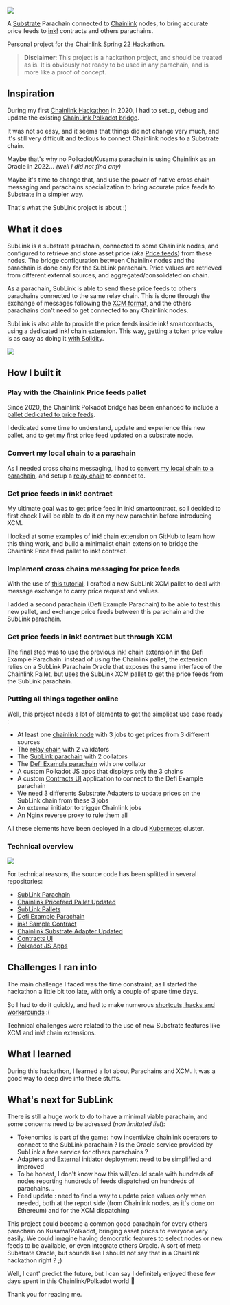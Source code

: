 ![](./images/sublink_text.png)

A [Substrate](https://substrate.io/) Parachain connected to [Chainlink](https://chain.link/) nodes, to bring accurate price feeds to [ink!](https://paritytech.github.io/ink-docs/) contracts and others parachains.

Personal project for the [Chainlink Spring 22 Hackathon](https://chain.link/hackathon).

> **Disclaimer**: This project is a hackathon project, and should be treated as is. It is obviously not ready to be used in any parachain, and is more like a proof of concept.
## Inspiration

During my first [Chainlink Hackathon](https://devpost.com/software/ki-dot-a-substrate-based-blockchain-to-help-micro-funding) in 2020, I had to setup, debug and update the existing [ChainLink Polkadot bridge](https://github.com/smartcontractkit/chainlink-polkadot).

It was not so easy, and it seems that things did not change very much, and it's still very difficult and tedious to connect Chainlink nodes to a Substrate chain.

Maybe that's why no Polkadot/Kusama parachain is using Chainlink as an Oracle in 2022... _(well I did not find any)_

Maybe it's time to change that, and use the power of native cross chain messaging and parachains specialization to bring accurate price feeds to Substrate in a simpler way.

That's what the SubLink project is about :)

## What it does

SubLink is a substrate parachain, connected to some Chainlink nodes, and configured to retrieve and store asset price (aka [Price feeds](https://docs.chain.link/docs/using-chainlink-reference-contracts/)) from these nodes. The bridge configuration between Chainlink nodes and the parachain is done only for the SubLink parachain. Price values are retrieved from different external sources, and aggregated/consolidated on chain.

As a parachain, SubLink is able to send these price feeds to others parachains connected to the same relay chain. This is done through the exchange of messages following the [XCM format](https://wiki.polkadot.network/docs/learn-crosschain), and the others parachains don't need to get connected to any Chainlink nodes.

SubLink is also able to provide the price feeds inside ink! smartcontracts, using a dedicated ink! chain extension. This way, getting a token price value is as easy as doing it [with Solidity](https://docs.chain.link/docs/get-the-latest-price/#solidity).

![](./images/sublink_parachain.png)

## How I built it

### Play with the Chainlink Price feeds pallet

Since 2020, the Chainlink Polkadot bridge has been enhanced to include a [pallet dedicated to price feeds](https://github.com/smartcontractkit/chainlink-polkadot/tree/master/pallet-chainlink-feed).

I dedicated some time to understand, update and experience this new pallet, and to get my first price feed updated on a substrate node.

### Convert my local chain to a parachain

As I needed cross chains messaging, I had to [convert my local chain to a parachain](https://docs.substrate.io/how-to-guides/v3/parachains/convert/), and setup a [relay chain](https://docs.substrate.io/tutorials/v3/cumulus/start-relay/) to connect to.

### Get price feeds in ink! contract

My ultimate goal was to get price feed in ink! smartcontract, so I decided to first check I will be able to do it on my new parachain before introducing XCM.

I looked at some examples of ink! chain extension on GitHub to learn how this thing work, and build a minimalist chain extension to bridge the Chainlink Price feed pallet to ink! contract.

### Implement cross chains messaging for price feeds

With the use of [this tutorial](https://medium.com/oak-blockchain/tutorial-polkadot-cross-chain-message-passing-xcmp-demo-with-ping-pallet-f53397158ab4), I crafted a new SubLink XCM pallet to deal with message exchange to carry price request and values.

I added a second parachain (Defi Example Parachain) to be able to test this new pallet, and exchange price feeds between this parachain and the SubLink parachain.

### Get price feeds in ink! contract but through XCM

The final step was to use the previous ink! chain extension in the Defi Example Parachain: instead of using the Chainlink pallet, the extension relies on a SubLink Parachain Oracle that exposes the same interface of the Chainlink Pallet, but uses the SubLink XCM pallet to get the price feeds from the SubLink parachain.

### Putting all things together online

Well, this project needs a lot of elements to get the simpliest use case ready :

- At least one [chainlink node](https://chainlink.ltk.codes/) with 3 jobs to get prices from 3 different sources
- The [relay chain](https://sublink.ltk.codes/?rpc=wss%3A%2F%2Frelaychain.ltk.codes#/explorer) with 2 validators
- The [SubLink parachain](https://sublink.ltk.codes/?rpc=wss%3A%2F%2Fsublinkchain.ltk.codes#/explorer) with 2 collators
- The [Defi Example parachain](https://sublink.ltk.codes/?rpc=wss%3A%2F%2Fdefichain.ltk.codes#/explorer) with one collator
- A custom Polkadot JS apps that displays only the 3 chains
- A custom [Contracts UI](https://contracts.ltk.codes/) application to connect to the Defi Example parachain
- We need 3 differents Substrate Adapters to update prices on the SubLink chain from these 3 jobs
- An external initiator to trigger Chainlink jobs
- An Nginx reverse proxy to rule them all
  
All these elements have been deployed in a cloud [Kubernetes](./k8s/) cluster.

### Technical overview

![](./images/SubLink%20Components.png)

For technical reasons, the source code has been splitted in several repositories:
- [SubLink Parachain](https://github.com/LaurentTrk/sublink)
- [Chainlink Pricefeed Pallet Updated](https://github.com/LaurentTrk/chainlink-polkadot/tree/sublink)
- [SubLink Pallets](https://github.com/LaurentTrk/sublink-pallets)
- [Defi Example Parachain](https://github.com/LaurentTrk/sublink-defichain)
- [ink! Sample Contract](https://github.com/LaurentTrk/sublink-defi-contract)
- [Chainlink Substrate Adapter Updated](https://github.com/LaurentTrk/substrate-adapter/tree/sublink)
- [Contracts UI](https://github.com/LaurentTrk/contracts-ui/tree/sublink)
- [Polkadot JS Apps](https://github.com/LaurentTrk/polkadot-js-apps/tree/sublink)

## Challenges I ran into

The main challenge I faced was the time constraint, as I started the hackathon a little bit too late, with only a couple of spare time days.

So I had to do it quickly, and had to make numerous [shortcuts, hacks and workarounds](./limitations.md) :(

Technical challenges were related to the use of new Substrate features like XCM and ink! chain extensions.

## What I learned

During this hackathon, I learned a lot about Parachains and XCM. It was a good way to deep dive into these stuffs.


## What's next for SubLink

There is still a huge work to do to have a minimal viable parachain, and some concerns need to be adressed (_non limitated list_):

- Tokenomics is part of the game: how incentivize chainlink operators to connect to the SubLink parachain ? Is the Oracle service provided by SubLink a free service for others parachains ?
- Adapters and External initiator deployment need to be simplified and improved
- To be honest, I don't know how this will/could scale with hundreds of nodes reporting hundreds of feeds dispatched on hundreds of parachains...
- Feed update : need to find a way to update price values only when needed, both at the report side (from Chainlink nodes, as it's done on Ethereum) and for the XCM dispatching

This project could become a common good parachain for every others parachain on Kusama/Polkadot, bringing asset prices to everyone very easily.
We could imagine having democratic features to select nodes or new feeds to be available, or even integrate others Oracle.
A sort of meta Substrate Oracle, but sounds like I should not say that in a Chainlink hackathon right ? ;)

Well, I cant' predict the future, but I can say I definitely enjoyed these few days spent in this Chainlink/Polkadot world :pray:

Thank you for reading me.
